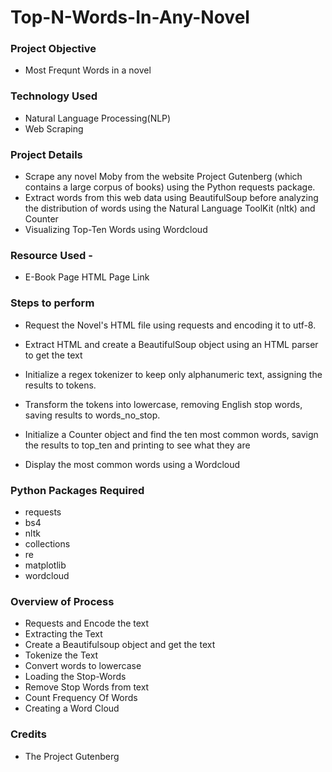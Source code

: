 # Top-N-Words-In-Any-Novel

### Project Objective 
* Most Frequnt Words in a novel

### Technology Used 

* Natural Language Processing(NLP)
* Web Scraping
  
### Project Details 
* Scrape any novel Moby from the website Project Gutenberg (which contains a large corpus of books) using the Python requests package.
* Extract words from this web data using BeautifulSoup before analyzing the distribution of words using the Natural Language ToolKit (nltk) and Counter
* Visualizing Top-Ten Words using Wordcloud

### Resource Used -

- E-Book Page HTML Page Link


### Steps to perform

- Request the Novel's HTML file using requests and encoding it to utf-8.

- Extract HTML and create a BeautifulSoup object using an HTML parser to get the text

- Initialize a regex tokenizer to keep only alphanumeric text, assigning the results to tokens.

- Transform the tokens into lowercase, removing English stop words, saving results to words_no_stop.

- Initialize a Counter object and find the ten most common words, savign the results to top_ten and printing to see what they are

- Display the most common words using a Wordcloud

### Python Packages Required 

- requests
- bs4
- nltk
- collections
-  re
- matplotlib
- wordcloud

### Overview of Process 
- Requests and Encode the text
- Extracting the Text
- Create a Beautifulsoup object and get the text
- Tokenize the Text
- Convert words to lowercase
- Loading the Stop-Words
- Remove Stop Words from text
- Count Frequency Of Words
- Creating a Word Cloud



### 


### Credits 
- The Project Gutenberg





